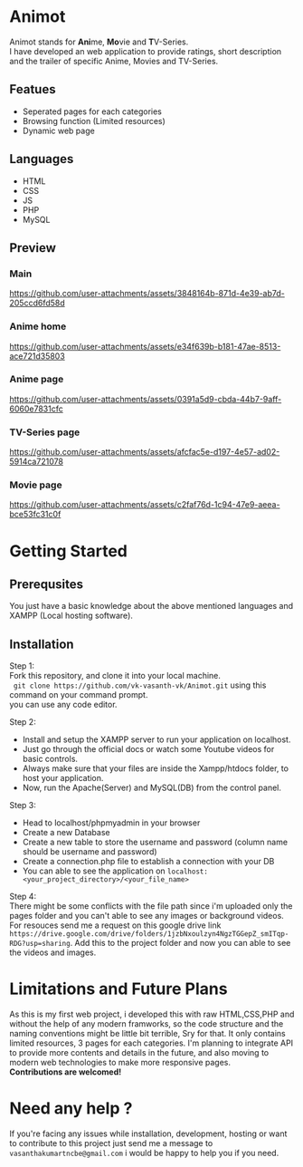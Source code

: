 # Animot 
Animot stands for **Ani**me, **Mo**vie and **T**V-Series. <br />
I have developed an web application to provide ratings, short description and the trailer of specific Anime, Movies and TV-Series.

## Featues
* Seperated pages for each categories
* Browsing function (Limited resources)
* Dynamic web page

## Languages
* HTML
* CSS
* JS
* PHP
* MySQL <br />

## Preview 
### Main
https://github.com/user-attachments/assets/3848164b-871d-4e39-ab7d-205ccd6fd58d
### Anime home
https://github.com/user-attachments/assets/e34f639b-b181-47ae-8513-ace721d35803
### Anime page
https://github.com/user-attachments/assets/0391a5d9-cbda-44b7-9aff-6060e7831cfc
### TV-Series page
https://github.com/user-attachments/assets/afcfac5e-d197-4e57-ad02-5914ca721078
### Movie page
https://github.com/user-attachments/assets/c2faf76d-1c94-47e9-aeea-bce53fc31c0f

# Getting Started
## Prerequsites
You just have a basic knowledge about the above mentioned languages and XAMPP (Local hosting software).

## Installation
Step 1: <br />
  Fork this repository, and clone it into your local machine. <br />
  ```  git clone https://github.com/vk-vasanth-vk/Animot.git ``` using this command on your command prompt. <br />
  you can use any code editor.

Step 2: <br />
  * Install and setup the XAMPP server to run your application on localhost.
  * Just go through the official docs or watch some Youtube videos for basic controls.
  * Always make sure that your files are inside the Xampp/htdocs folder, to host your application.
  * Now, run the Apache(Server) and MySQL(DB) from the control panel.

Step 3:
  * Head to localhost/phpmyadmin in your browser
  * Create a new Database
  * Create a new table to store the username and password (column name should be username and password)
  * Create a connection.php file to establish a connection with your DB
  * You can able to see the application on ``` localhost:<your_project_directory>/<your_file_name> ```

Step 4: <br />
  There might be some conflicts with the file path since i'm uploaded only the pages folder and you can't able to see any images or background videos. <br />
  For resouces send me a request on this google drive link ``` https://drive.google.com/drive/folders/1jzbNxoulzyn4NgzTGGepZ_smITqp-RDG?usp=sharing ```.
  Add this to the project folder and now you can able to see the videos and images.

# Limitations and Future Plans
  As this is my first web project, i developed this with raw HTML,CSS,PHP and without the help of any modern framworks, so the code structure and the naming conventions might be little bit terrible, Sry for that.
  It only contains limited resources, 3 pages for each categories. I'm planning to integrate API to provide more contents and details in the future, and also moving to modern web technologies to make more responsive pages. <br />
  **Contributions are welcomed!**

# Need any help ?
  If you're facing any issues while installation, development, hosting or want to contribute to this project just send me a message to ``` vasanthakumartncbe@gmail.com ``` i would be happy to help you if you need.
